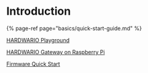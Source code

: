 # Introduction

{% page-ref page="basics/quick-start-guide.md" %}

[HARDWARIO Playground](basics/bigclown-playground.md)

[HARDWARIO Gateway on Raspberry Pi](tutorials/raspberry-pi-installation.md) 

[Firmware Quick Start](firmware/firmware-quick-start.md)

